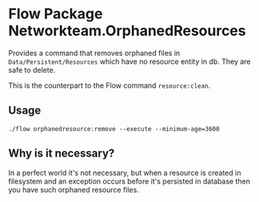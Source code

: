 # Flow Package Networkteam.OrphanedResources

Provides a command that removes orphaned files in `Data/Persistent/Resources` which have no resource entity in db.
They are safe to delete.

This is the counterpart to the Flow command `resource:clean`.

## Usage

```shell
./flow orphanedresource:remove --execute --minimum-age=3600
```

## Why is it necessary?

In a perfect world it's not necessary, but when a resource is created in filesystem and an exception occurs before it's
persisted in database then you have such orphaned resource files.